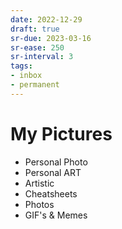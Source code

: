 ```yaml
---
date: 2022-12-29
draft: true
sr-due: 2023-03-16
sr-ease: 250
sr-interval: 3
tags:
- inbox
- permanent
---
```


# My Pictures


- Personal Photo
- Personal ART
- Artistic
- Cheatsheets
- Photos
- GIF's & Memes